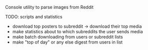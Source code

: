 Console utility to parse images from Reddit

TODO:
scripts and statistics
- download top posters to subreddit -> download their top media
- make statistics about to which subreddits the user sends media
- make batch downloading from users or subreddit lists
- make "top of day" or any else digest from users in list
